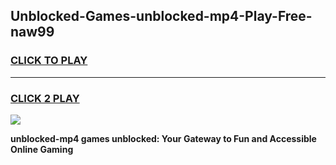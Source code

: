 
## Unblocked-Games-unblocked-mp4-Play-Free-naw99
<h3>
<a href="https://premium76.site?title=unblocked-mp4&ref=12A">CLICK TO PLAY</a></h3>
<hr>

<h3>
<a href="https://premium76.site?title=unblocked-mp4&ref=12A">CLICK 2 PLAY</a>
  
</h3>

<a href="https://premium76.site?title=unblocked-mp4&ref=12A"><img src="https://clearcache.store/games.png"></a>


**unblocked-mp4 games unblocked: Your Gateway to Fun and Accessible Online Gaming**
